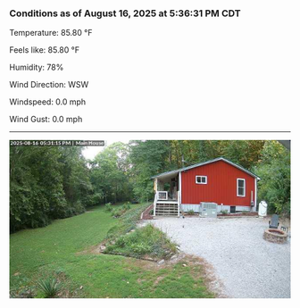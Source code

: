 ### Conditions as of August 16, 2025 at 5:36:31 PM CDT 

Temperature: 85.80 &deg;F

Feels like: 85.80 &deg;F

Humidity: 78%

Wind Direction: WSW

Windspeed: 0.0 mph

Wind Gust: 0.0 mph

---

<img src="./images/latest.jpeg"/>

